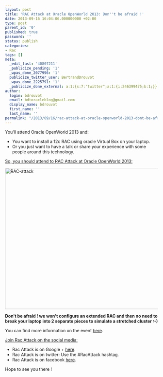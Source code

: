 ```yaml
---
layout: post
title: 'RAC Attack at Oracle OpenWorld 2013: Don''t be afraid !'
date: 2013-09-16 16:04:06.000000000 +02:00
type: post
parent_id: '0'
published: true
password: ''
status: publish
categories:
- Rac
tags: []
meta:
  _edit_last: '40807211'
  _publicize_pending: '1'
  _wpas_done_2077996: '1'
  publicize_twitter_user: BertrandDrouvot
  _wpas_done_2225791: '1'
  _publicize_done_external: a:1:{s:7:"twitter";a:1:{i:246399475;b:1;}}
author:
  login: bdrouvot
  email: bdtoracleblog@gmail.com
  display_name: bdrouvot
  first_name: ''
  last_name: ''
permalink: "/2013/09/16/rac-attack-at-oracle-openworld-2013-dont-be-afraid/"
---
```


You'll attend Oracle OpenWorld 2013 and:

-   You want to install a 12c RAC using oracle Virtual Box on your laptop.
-   Or you just want to have a talk or share your experience with some people around this technology.

<span style="text-decoration:underline;">So, you should attend to RAC Attack at Oracle OpenWorld 2013:</span>

[<img src="{{ site.baseurl }}/assets/images/rac-attack.png" class="aligncenter size-full wp-image-1378" width="620" height="464" alt="RAC-attack" />](http://bdrouvot.files.wordpress.com/2013/09/rac-attack.png)

**Don't be afraid ! we won't configure an extended RAC and then no need to break your laptop into 2 separate pieces to simulate a stretched cluster :-)**

You can find more information on the event [here](http://www.pythian.com/blog/rac-attack-at-oracle-openworld-2013-operation-ninja/).

<span style="text-decoration:underline;">Join Rac Attack on the social media:</span>

-   Rac Attack is on Google + [here](https://plus.google.com/110729222679087570828/posts).
-   Rac Attack is on twitter: Use the \#RacAttack hashtag.
-   Rac Attack is on facebook [here](https://www.facebook.com/racattackoow13).

Hope to see you there !
